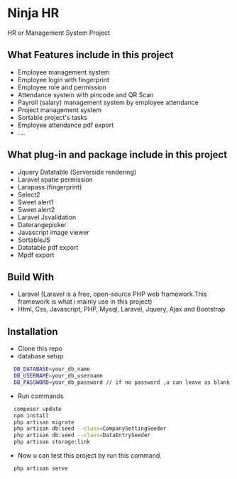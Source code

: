 

# Ninja HR

HR or Management System Project

## What Features include in this project

- Employee management system
- Employee login with fingerprint
- Employee role and permission
- Attendance system with pincode and QR Scan
- Payroll (salary) management system by employee attendance
- Project management system
- Sortable project's tasks
- Employee attendance pdf export 
- ....

## What plug-in and package include in this project

- Jquery Datatable (Serverside rendering)
- Laravel spatie permission
- Larapass (fingerprint)
- Select2
- Sweet alert1
- Sweet alert2
- Laravel Jsvalidation
- Daterangepicker
- Javascript image viewer
- SortableJS
- Datatable pdf export
- Mpdf export

## Build With
- Laravel (Laravel is a free, open-source PHP web framework.This framework is what i mainly use in this project)
- Html, Css, Javascript, PHP, Mysql, Laravel, Jquery, Ajax and  Bootstrap


## Installation

 - Clone this repo 
 - database setup

```bash
  DB_DATABASE=your_db_name
  DB_USERNAME=your_db_username
  DB_PASSWORD=your_db_password // if no password ,u can leave as blank
```

 - Run commands
  
```bash
  composer update
  npm install
  php artisan migrate 
  php artisan db:seed --class=CompanySettingSeeder
  php artisan db:seed --class=DataEntrySeeder
  php artisan storage:link
```
- Now u can test this project by run this command.
  
```bash
  php artisan serve
```
